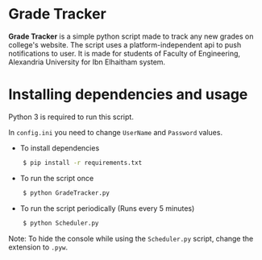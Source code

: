 # Grade Tracker
**Grade Tracker** is a simple python script made to track any new grades on college's website.
The script uses a platform-independent api to push notifications to user.
It is made for students of Faculty of Engineering, Alexandria University for Ibn Elhaitham system.

# Installing dependencies and usage
Python 3 is required to run this script.

In `config.ini` you need to change `UserName` and `Password` values.

* To install dependencies
```bash
    $ pip install -r requirements.txt
```
* To run the script once
```bash
    $ python GradeTracker.py
```
* To run the script periodically (Runs every 5 minutes)
```bash
    $ python Scheduler.py
```

Note: To hide the console while using the `Scheduler.py` script, change the extension to `.pyw`.
